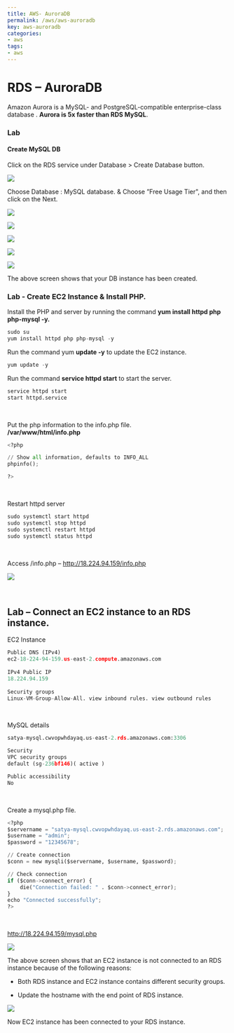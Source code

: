 ```yaml
---
title: AWS- AuroraDB
permalink: /aws/aws-auroradb
key: aws-auroradb
categories:
- aws
tags:
- aws
---
```



RDS – AuroraDB
==============

Amazon Aurora is a MySQL- and PostgreSQL-compatible enterprise-class database .
**Aurora is 5x faster than RDS MySQL**.

### Lab

#### Create MySQL DB

Click on the RDS service under Database > Create Database button.

![](media/f8c1860415b5488d23a81350290f2177.png)

Choose Database : MySQL database. & Choose ”Free Usage Tier", and then click on
the Next.

![](media/bed104957438250ccbe21729f80df309.png)

![](media/17033388f019e06ebd91fe3b5c39778e.png)

![](media/be1eef85d4f00777afc55388ba032191.png)

![](media/448ee8321886dc58afc245072c903220.png)

![](media/0a5ab57776c5c2586849bd35239be1e7.png)

The above screen shows that your DB instance has been created.

### Lab - Create EC2 Instance & Install PHP.

Install the PHP and server by running the command **yum install httpd php
php-mysql -y.**
```python
sudo su
yum install httpd php php-mysql -y
```


Run the command yum **update -y** to update the EC2 instance.
```python
yum update -y
```


Run the command **service httpd start** to start the server.
```python
service httpd start 
start httpd.service
```
<br>

Put the php information to the info.php file.  
**/var/www/html/info.php**
```python
<?php

// Show all information, defaults to INFO_ALL
phpinfo();

?>
```
<br>

Restart httpd server  
```python
sudo systemctl start httpd
sudo systemctl stop httpd
sudo systemctl restart httpd
sudo systemctl status httpd
```

<br>

Access <PublicIP>/info.php – <http://18.224.94.159/info.php>

![](media/2d9e72d2dee90cd3a15681359d702d60.png)


<br>

## Lab – Connect an EC2 instance to an RDS instance.

EC2 Instance
```python
Public DNS (IPv4)
ec2-18-224-94-159.us-east-2.compute.amazonaws.com
	
IPv4 Public IP
18.224.94.159	
	
Security groups
Linux-VM-Group-Allow-All. view inbound rules. view outbound rules
```

<br>

MySQL details
```python
satya-mysql.cwvopwhdayaq.us-east-2.rds.amazonaws.com:3306

Security
VPC security groups
default (sg-236bf146)( active )

Public accessibility
No
```
<br>

Create a mysql.php file.
```python
<?php
$servername = "satya-mysql.cwvopwhdayaq.us-east-2.rds.amazonaws.com";
$username = "admin";
$password = "12345678";

// Create connection
$conn = new mysqli($servername, $username, $password);

// Check connection
if ($conn->connect_error) {
    die("Connection failed: " . $conn->connect_error);
}
echo "Connected successfully";
?>
```

<br>


<http://18.224.94.159/mysql.php>

![](media/e8f0f0ccef372e3d9870def8650005ba.png)

The above screen shows that an EC2 instance is not connected to an RDS instance
because of the following reasons:

-   Both RDS instance and EC2 instance contains different security groups.

-   Update the hostname with the end point of RDS instance.

![](media/136d54ce02acfddf7acd6c0838f67bbf.png)

Now EC2 instance has been connected to your RDS instance.
